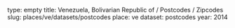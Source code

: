 type: empty
title: Venezuela, Bolivarian Republic of / Postcodes / Zipcodes
slug: places/ve/datasets/postcodes
place: ve
dataset: postcodes
year: 2014
